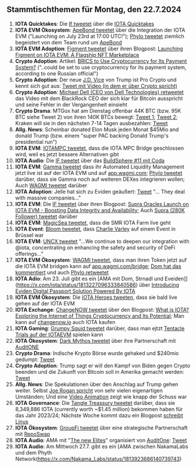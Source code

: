 ## Stammtischthemen für Montag, den 22.7.2024

1. **IOTA Quicktakes**: Die [If tweetet](https://x.com/iota/status/1812819450980123057) über die [IOTA Quicktakes]()
2. **IOTA EVM Ökosystem**: [ApeBond tweetet](https://x.com/ApeBond/status/1812849683825385727) über die Integration der IOTA EVM ("Launching on July 23rd at 17:00 UTC!"); [Phylo tweetet](https://x.com/PhyloIota/status/1813018353113673755) ziemlich begeistert von dem Team rund um [ApeBond](https://x.com/ApeBond)
3. **IOTA EVM Adoption**: [Figment tweetet](https://x.com/figment_nfts/status/1812877763386241225) über ihren Blogpost: [Launching Figment on IOTA EVM: A Flagship NFT Marketplace](https://medium.com/@figmentmint/launching-figment-on-iota-evm-a-flagship-nft-marketplace-d0f714395692)
4. **Crypto Adoption**: Artikel: [BRICS to Use Cryptocurrency for Its Payment System?](https://watcher.guru/news/brics-to-use-cryptocurrency-for-its-payment-system) ("..could be set to use cryptocurrency for its payment system, according to one Russian official")
5. **Crypto Adoption**: Der neue [J.D. Vice](https://x.com/JDVance1) von Trump ist Pro Crypto und kennt sich gut aus: [Tweet mit Video (in dem er über Crypto spricht)](https://x.com/digitalassetbuy/status/1812969196781003088)
6. **Crypto Adoption**: [Michael Dell (CEO von Dell Technologies) retweetet](https://x.com/MichaelDell/status/1812895900068442621) das Video mit dem BlackRock CEO der sich klar für Bitcoin ausspricht und seine Fehler in der Vergangenheit einsieht
7. **Crypto Drama**: MTGox hat am Dienstag offenbar 44K BTC (bzw. 95K BTC siehe Tweet 2) von ihren 140K BTCs bewegt: [Tweet 1](https://x.com/lookonchain/status/1813103427863650726); [Tweet 2](https://x.com/BitcoinMagazine/status/1813128308747272580); Kraken will sie in den nächsten 7-14 Tagen ausbezahlen: [Tweet](https://x.com/News_Of_Alpha/status/1813167748115292467)
8. **Allg. News**: Scheinbar donated Elon Musk jeden Monat $45Mio and donald Trump (bzw. einem "super PAC backing Donald Trump's presidential run")
9. **IOTA EVM**: [IOTAMPC tweetet](https://x.com/iotampc/status/1813113723126751344), dass die IOTA MPC Bridge geschlossen wird, weil es jetzt bessere Alternativen gibt
10. **IOTA Audio**: Die [IF tweetet](https://x.com/iota/status/1811717142703706445) über das [BuildSphere #11 mit Coda](https://x.com/iota/status/1813211996810018962)
11. **IOTA EVM**: [Gamma tweetet](https://x.com/GammaStrategies/status/1813156545380950119) dass ihr Automated Liquidity Management jetzt live ist auf der IOTA EVM und auf [app.wagmi.com]([https://linktr.ee/realwagmi](https://app.gamma.xyz/dashboard/wagmi/iotaevm)); [Phylo tweetet](https://x.com/PhyloIota/status/1813182699521421388) darüber, dass sie Gamma noch auf weiteren DEXes integrieren wollen; Auch [WAGMI tweetet](https://x.com/PopsicleFinance/status/1813183113159151670) darüber
12. **IOTA Adoption**: Jelle hat sich zu Eviden geäußert: [Tweet](https://x.com/Vrom14286662/status/1813180799308505342) "... They deal with massive companies..."
13. **IOTA EVM**: Die [IF tweetet](https://x.com/iota/status/1813196897743487203) über ihren Blogpost: [Supra Oracles Launch on IOTA EVM - Boosting Data Integrity and Availability](https://blog.iota.org/supra-oracles-iota-evm/); Auch [Supra (280K Follower) tweetet](https://x.com/SUPRA_Labs/status/1813247993128317255) darüber
14. **IOTA EVM**: [MagicSea tweetet](https://x.com/MagicSeaDEX/status/1813321103835631858), dass die SMR IOTA Farm live geht
15. **IOTA Event**: [Bloom tweetet](https://x.com/bloomwalletio/status/1813227754521043151), dass [Charlie Varley](https://x.com/c_varley) auf einem Event in Brüssel war
16. **IOTA EVM**: [UNCX tweetet](https://x.com/UNCX_token/status/1813221610251268182) "...We continue to deepen our integration with @iota, concentrating on enhancing the safety and security of DeFi offerings..."
17. **IOTA EVM Ökosystem**: [WAGMI tweetet](https://x.com/PopsicleFinance/status/1813541508991143980), dass man ihren Token jetzt auf die IOTA EVM bridgen kann auf [app.wagmi.com/bridge](https://app.wagmi.com/bridge); [Dom hat das kommentiert](https://x.com/DomSchiener/status/1813545607484801446) und auch [Phylo retweetet](https://x.com/PhyloIota/status/1813542520808521777)
18. **IOTA Adio**: Am 23. Juli gibt es ein [AMA mit Dom, Strnadl und Eveiden]](https://x.com/iota/status/1813227096333840586) über [Introducing Eviden Digital Passport Solution Powered By IOTA](https://blog.iota.org/eviden-digital-passport-iota/)
19. **IOTA EVM Ökosystem**: Die [IOTA Heroes tweeten](https://x.com/IotaHeroes/status/1813526204462375134), dass sie bald live gehen auf der IOTA EVM
20. **IOTA Exchange**: [ChangeNOW tweetet](https://x.com/ChangeNOW_io/status/1813657471988244777) über den Blogpost: [What is IOTA? Exploring the Internet of Things Cryptocurrency and Its Potential](https://changenow.io/blog/what-is-iota-exploring-the-internet-of-things-cryptocurrency-and-its-potential); Man kann auf [changenow.io](https://changenow.io/buy?from=usd&to=iota&utm_content=what_is_iota_july_2024) auch IOTA kaufen
21. **IOTA Gaming**: [Grumpy Squid tweetet](https://x.com/Grumpy__Squid/status/1813707314731610408) darüber, dass man ejtzt [Tentacle Trials auf der IOTAEVM](https://www.grumpysquid.com/TTink) spielen kann
22. **IOTA Ökosystem**: [Dark Mythos tweetet](https://x.com/DarkMythosIOTA/status/1813596125611573720) über ihre Partnerschaft mit [AuditONE](https://x.com/auditone_dao)
23. **Crypto Drama**: Indische Krypto Börse wurde gehaked und $240mio gedumpt: [Tweet](https://x.com/bitcoin2go/status/1813839356467253527)
24. **Crypto Adoption**: Trump sagt er will den Kampf von Biden gegen Crypto beenden und die Zukunft von Bitcoin soll in Amerika gemacht werden: [Tweet](https://x.com/BTC_Archive/status/1813689094536618472)
25. **Allg. News**: Die Spekulationen über den Anschlag auf Trump gehen weiter. Selbst [Joe Rogan spricht](https://x.com/TheChiefNerd/status/1813628723104739571) von sehr vielen eigenartigen Umständen; Und eine [Video Animation](https://x.com/ianbremmer/status/1813335366574940550) zeigt wie knapp der Schuss war
26. **IOTA Governance**: Die [Tangle Treassury tweetet](https://x.com/TangleTreasury/status/1813865114568966555) darüber, dass sie 8,349,886 IOTA (currently worth ~$1.45 million) bekommen haben für das Jahr 2023/24; Nächste Woche kommt dazu ein Blogpost [schreibt Linus](https://x.com/LinusNaumann/status/1813866374290452523)
27. **IOTA Ökosystem**: [GroupFi tweetet](https://x.com/groupfi_ai/status/1813837168357290364) über eine strategische Partnerschaft mit [RepoSwap](https://x.com/reposwap)
28. **IOTA Audio**: AMA mit "[The new Elites](https://x.com/TheNewElites_)" organisiert von [AuditOne](https://x.com/auditone_dao): [Tweet](https://x.com/auditone_dao/status/1813891325948842177)
29. **IOTA Audio**: Am Mittwoch 27.7. gibt es ein [AMA zwischen NakamaLabs und dem Phyth Network(https://x.com/Nakama_Labs/status/1813923686140739743)


